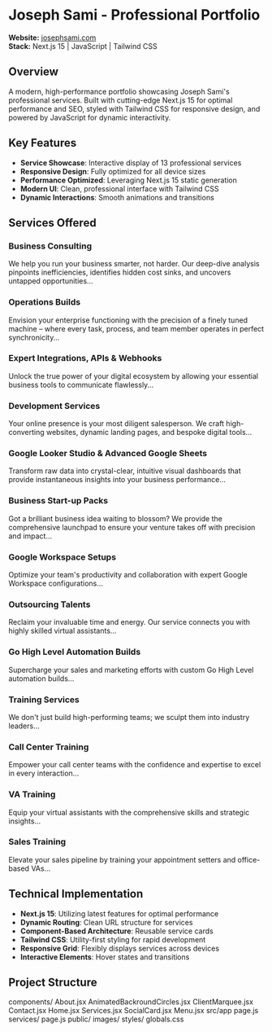 # Joseph Sami - Professional Portfolio

**Website:** [josephsami.com](https://josephsami.com)  
**Stack:** Next.js 15 | JavaScript | Tailwind CSS  

## Overview

A modern, high-performance portfolio showcasing Joseph Sami's professional services. Built with cutting-edge Next.js 15 for optimal performance and SEO, styled with Tailwind CSS for responsive design, and powered by JavaScript for dynamic interactivity.

## Key Features

- **Service Showcase**: Interactive display of 13 professional services
- **Responsive Design**: Fully optimized for all device sizes
- **Performance Optimized**: Leveraging Next.js 15 static generation
- **Modern UI**: Clean, professional interface with Tailwind CSS
- **Dynamic Interactions**: Smooth animations and transitions

## Services Offered

### Business Consulting
We help you run your business smarter, not harder. Our deep-dive analysis pinpoints inefficiencies, identifies hidden cost sinks, and uncovers untapped opportunities...

### Operations Builds
Envision your enterprise functioning with the precision of a finely tuned machine – where every task, process, and team member operates in perfect synchronicity...

### Expert Integrations, APIs & Webhooks
Unlock the true power of your digital ecosystem by allowing your essential business tools to communicate flawlessly...

### Development Services
Your online presence is your most diligent salesperson. We craft high-converting websites, dynamic landing pages, and bespoke digital tools...

### Google Looker Studio & Advanced Google Sheets
Transform raw data into crystal-clear, intuitive visual dashboards that provide instantaneous insights into your business performance...

### Business Start-up Packs
Got a brilliant business idea waiting to blossom? We provide the comprehensive launchpad to ensure your venture takes off with precision and impact...

### Google Workspace Setups
Optimize your team's productivity and collaboration with expert Google Workspace configurations...

### Outsourcing Talents
Reclaim your invaluable time and energy. Our service connects you with highly skilled virtual assistants...

### Go High Level Automation Builds
Supercharge your sales and marketing efforts with custom Go High Level automation builds...

### Training Services
We don't just build high-performing teams; we sculpt them into industry leaders...

### Call Center Training
Empower your call center teams with the confidence and expertise to excel in every interaction...

### VA Training
Equip your virtual assistants with the comprehensive skills and strategic insights...

### Sales Training
Elevate your sales pipeline by training your appointment setters and office-based VAs...

## Technical Implementation

- **Next.js 15**: Utilizing latest features for optimal performance
- **Dynamic Routing**: Clean URL structure for services
- **Component-Based Architecture**: Reusable service cards
- **Tailwind CSS**: Utility-first styling for rapid development
- **Responsive Grid**: Flexibly displays services across devices
- **Interactive Elements**: Hover states and transitions

## Project Structure
components/
About.jsx
AnimatedBackroundCircles.jsx
ClientMarquee.jsx
Contact.jsx
Home.jsx
Services.jsx
SocialCard.jsx
Menu.jsx
src/app
page.js
services/
page.js
public/
images/
styles/
globals.css

